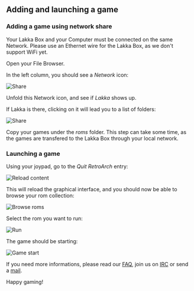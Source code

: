 ## Adding and launching a game

### Adding a game using network share

Your Lakka Box and your Computer must be connected on the same Network. Please use an Ethernet wire for the Lakka Box, as we don't support WiFi yet.

Open your File Browser.

In the left column, you should see a *Network* icon:

![Share](/images/winsamba1.png)

Unfold this Network icon, and see if *Lakka* shows up.

If Lakka is there, clicking on it will lead you to a list of folders:

![Share](/images/winsamba2.png)

Copy your games under the *roms* folder. This step can take some time, as the games are transfered to the Lakka Box through your local network.

### Launching a game

Using your joypad, go to the *Quit RetroArch* entry:

![Reload content](/images/lakkamenuquit.png)

This will reload the graphical interface, and you should now be able to browse your rom collection:

![Browse roms](/images/lakkamenufindrom.png)

Select the rom you want to run:

![Run](/images/lakkamenurunrom.png)

The game should be starting:

![Game start](/images/rguiromlaunched.png)

If you need more informations, please read our [FAQ](/doc/FAQ), join us on [IRC](irc://irc.freenode.org/#lakkatv) or send a [mail](/contact).

Happy gaming!